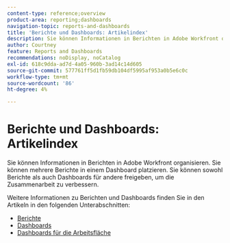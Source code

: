 ```yaml
---
content-type: reference;overview
product-area: reporting;dashboards
navigation-topic: reports-and-dashboards
title: 'Berichte und Dashboards: Artikelindex'
description: Sie können Informationen in Berichten in Adobe Workfront organisieren. Sie können mehrere Berichte in einem Dashboard platzieren. Sie können sowohl Berichte als auch Dashboards für andere freigeben, um die Zusammenarbeit zu verbessern.
author: Courtney
feature: Reports and Dashboards
recommendations: noDisplay, noCatalog
exl-id: 618c9dda-ad7d-4a05-960b-3ad14c14d605
source-git-commit: 577761ff5d1fb59db104df5995af953a0b5e6c0c
workflow-type: tm+mt
source-wordcount: '86'
ht-degree: 4%

---
```



# Berichte und Dashboards: Artikelindex

<!--Audited: 01/2024-->

Sie können Informationen in Berichten in Adobe Workfront organisieren. Sie können mehrere Berichte in einem Dashboard platzieren. Sie können sowohl Berichte als auch Dashboards für andere freigeben, um die Zusammenarbeit zu verbessern.

Weitere Informationen zu Berichten und Dashboards finden Sie in den Artikeln in den folgenden Unterabschnitten:

* [Berichte](../reports-and-dashboards/reports/reports-overview.md)
* [Dashboards](../reports-and-dashboards/dashboards/dashboards-overview.md)
* [Dashboards für die Arbeitsfläche](../reports-and-dashboards/canvas-dashboards/canvas-dashboards-overview.md)
